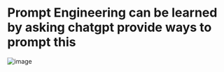 # Prompt Engineering can be learned by asking chatgpt provide ways to prompt this


![image](https://github.com/nikhilniky/Prompt-engineering/assets/37295610/c48194e2-cb33-4c5d-8d7e-a144a64f8713)

